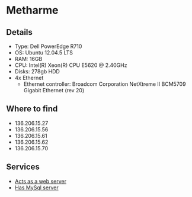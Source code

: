 # Metharme

## Details

- Type: Dell PowerEdge R710
- OS: Ubuntu 12.04.5 LTS
- RAM: 16GB
- CPU: Intel(R) Xeon(R) CPU E5620  @ 2.40GHz
- Disks: 278gb HDD
- 4x Ethernet
    - Ethernet controller: Broadcom Corporation NetXtreme II BCM5709 Gigabit Ethernet (rev 20)

## Where to find

- 136.206.15.27
- 136.206.15.56
- 136.206.15.61
- 136.206.15.62
- 136.206.15.70

## Services

- [Acts as a web server](/web/apache)
- [Has MySql server](/services/mysql)
